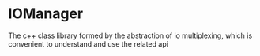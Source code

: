 # IOManager
The c++ class library formed by the abstraction of io multiplexing, which is convenient to understand and use the related api
